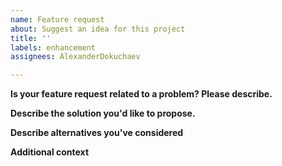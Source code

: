 ```yaml
---
name: Feature request
about: Suggest an idea for this project
title: ''
labels: enhancement
assignees: AlexanderDokuchaev

---
```


<!--
    Thank you very much for contributing to this project by creating an issue!
-->

**Is your feature request related to a problem? Please describe.**
<!--
A clear and concise description of what the problem is. For example: I'm always frustrated when [...]
-->

**Describe the solution you'd like to propose.**
<!--
A clear and concise description of what you want to happen.
-->

**Describe alternatives you've considered**
<!--
A clear and concise description of any alternative solutions or features you've considered.
-->

**Additional context**
<!--
Add any other context or screenshots about the feature request here.
-->
